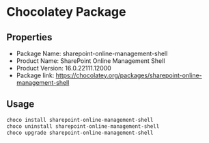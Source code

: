 # Chocolatey Package

## Properties

* Package Name: sharepoint-online-management-shell
* Product Name: SharePoint Online Management Shell
* Product Version: 16.0.22111.12000
* Package link: https://chocolatey.org/packages/sharepoint-online-management-shell

## Usage

```powershell
choco install sharepoint-online-management-shell
choco uninstall sharepoint-online-management-shell
choco upgrade sharepoint-online-management-shell
```
